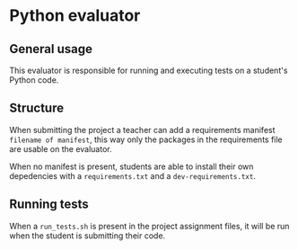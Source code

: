 # Python evaluator
## General usage
This evaluator is responsible for running and executing tests on a student's Python code.

## Structure
When submitting the project a teacher can add a requirements manifest `filename of manifest`, this way only the packages in the requirements file are usable on the evaluator.

When no manifest is present, students are able to install their own depedencies with a `requirements.txt` and a `dev-requirements.txt`.

## Running tests
When a `run_tests.sh` is present in the project assignment files, it will be run when the student is submitting their code.
